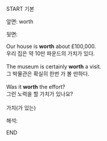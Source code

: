 START
기본

앞면:
worth


뒷면:
<div>Our house is <b>worth</b> about £100,000. </div><div>우리 집은 약 10만 파운드의 가치가 있다.</div><div><br></div><div><div>The museum is certainly <b>worth</b> a visit. </div><div>그 박물관은 확실히 한번 가 볼 만하다.</div></div><div><br></div><div><div>Was it <b>worth</b> the effort? </div><div>그런 노력을 할 가치가 있나요?</div></div><div><br></div><div>가치(가 있는)</div>


해석:
<!--ID: 1746614454990-->
END